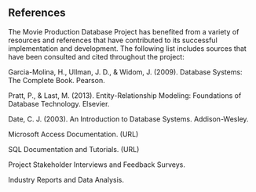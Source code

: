 ## References

The Movie Production Database Project has benefited from a variety of resources and references that have contributed to its successful implementation and development. The following list includes sources that have been consulted and cited throughout the project:

Garcia-Molina, H., Ullman, J. D., & Widom, J. (2009). Database Systems: The Complete Book. Pearson.

Pratt, P., & Last, M. (2013). Entity-Relationship Modeling: Foundations of Database Technology. Elsevier.

Date, C. J. (2003). An Introduction to Database Systems. Addison-Wesley.

Microsoft Access Documentation. (URL)

SQL Documentation and Tutorials. (URL)

Project Stakeholder Interviews and Feedback Surveys.

Industry Reports and Data Analysis.

